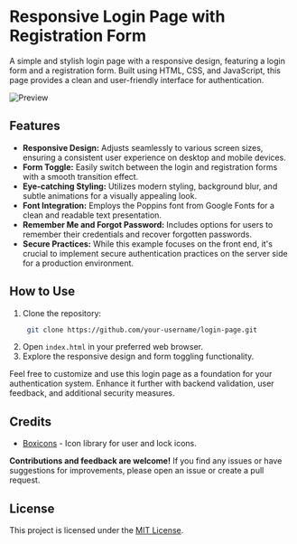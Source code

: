 # Responsive Login Page with Registration Form

A simple and stylish login page with a responsive design, featuring a login form and a registration form. Built using HTML, CSS, and JavaScript, this page provides a clean and user-friendly interface for authentication.

![Preview](preview.png)

## Features

- **Responsive Design:** Adjusts seamlessly to various screen sizes, ensuring a consistent user experience on desktop and mobile devices.
- **Form Toggle:** Easily switch between the login and registration forms with a smooth transition effect.
- **Eye-catching Styling:** Utilizes modern styling, background blur, and subtle animations for a visually appealing look.
- **Font Integration:** Employs the Poppins font from Google Fonts for a clean and readable text presentation.
- **Remember Me and Forgot Password:** Includes options for users to remember their credentials and recover forgotten passwords.
- **Secure Practices:** While this example focuses on the front end, it's crucial to implement secure authentication practices on the server side for a production environment.

## How to Use

1. Clone the repository:
   ```bash
    git clone https://github.com/your-username/login-page.git
    ```
3. Open `index.html` in your preferred web browser.
4. Explore the responsive design and form toggling functionality.

Feel free to customize and use this login page as a foundation for your authentication system. Enhance it further with backend validation, user feedback, and additional security measures.

## Credits

- [Boxicons](https://boxicons.com/) - Icon library for user and lock icons.

**Contributions and feedback are welcome!** If you find any issues or have suggestions for improvements, please open an issue or create a pull request.

## License

This project is licensed under the [MIT License](LICENSE).
